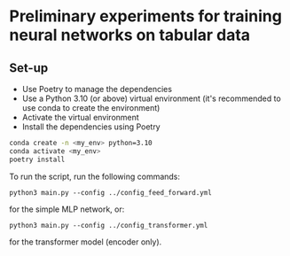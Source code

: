 # Preliminary experiments for training neural networks on tabular data

## Set-up

* Use Poetry to manage the dependencies 
* Use a Python 3.10 (or above) virtual environment (it's recommended to use conda to create the environment)
* Activate the virtual environment
* Install the dependencies using Poetry


```bash
conda create -n <my_env> python=3.10
conda activate <my_env>
poetry install
```

To run the script, run the following commands:


```
python3 main.py --config ../config_feed_forward.yml
```

for the simple MLP network, or:

```
python3 main.py --config ../config_transformer.yml
```

for the transformer model (encoder only).

